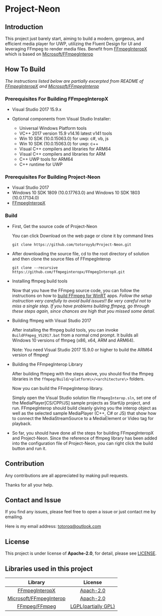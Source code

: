 # Project-Neon

## Introduction

This project just barely start, aiming to build a modern, gorgeous, and efficient media player for UWP, utilizing the Fluent Design for UI and leveraging FFmpeg to render media files. Benefit from [FFmpegInteropX](https://github.com/ffmpeginteropx/FFmpegInteropX) which is based on [Microsoft/FFmpegInterop](https://github.com/Microsoft/FFmpegInterop) 

## How To Build

*The instructions listed below are partially excerpted from README of [FFmpegInteropX](https://github.com/ffmpeginteropx/FFmpegInteropX) and  [Microsoft/FFmpegInterop](https://github.com/Microsoft/FFmpegInterop)*

### Prerequisites For Building FFmpegInteropX

- Visual Studio 2017 15.9.x

- Optional components from Visual Studio Installer:

  - Universal Windows Platform tools
  - VC++ 2017 version 15.9 v14.16 latest v141 tools
  - Win 10 SDK (10.0.15063.0) for uwp: c#, vb, js
  - Win 10 SDK (10.0.15063.0) for uwp: c++
  - Visual C++ compilers and libraries for ARM64
  - Visual C++ compilers and libraries for ARM
  - C++ UWP tools for ARM64
  - C++ runtime for UWP

### Prerequisites For Building Project-Neon

*	Visual Studio 2017
*	Windows 10 SDK 1809 (10.0.17763.0) and Windows 10 SDK 1803 (10.0.17134.0)
*	[FFmpegInteropX](https://github.com/ffmpeginteropx/FFmpegInteropX)

### Build

* First, Get the source code of Project-Neon

  

  You can click Download on the web page or clone it by command lines

  

  ```git clone https://github.com/totoroyyb/Project-Neon.git```

  

* After downloading the source file, cd to the root directory of solution and then clone the source files of FFmpegInterop

  

  ```git clone --recursive https://github.com/ffmpeginteropx/FFmpegInteropX.git```

  

* Installing ffmpeg build tools

  Now that you have the FFmpeg source code, you can follow the instructions on how to [build FFmpeg for WinRT](https://trac.ffmpeg.org/wiki/CompilationGuide/WinRT) apps. *Follow the setup instruction very carefully to avoid build issues!! Be very careful not to miss a single step. If you have problems building ffmpeg, go through these steps again, since chances are high that you missed some detail.*

  

* Building ffmpeg with Visual Studio 2017

  After installing the ffmpeg build tools, you can invoke `BuildFFmpeg_VS2017.bat` from a normal cmd prompt. It builds all Windows 10 versions of ffmpeg (x86, x64, ARM and ARM64). 

  Note: You need Visual Studio 2017 15.9.0 or higher to build the ARM64 version of ffmpeg!

  

* Building the FFmpegInterop Library

  After building ffmpeg with the steps above, you should find the ffmpeg libraries in the `ffmpeg/Build/<platform\>/<architecture\>` folders.

  Now you can build the FFmpegInterop library. 

  Simply open the Visual Studio solution file `FFmpegInterop.sln`, set one of the MediaPlayer[CS/CPP/JS] sample projects as StartUp project, and run. FFmpegInterop should build cleanly giving you the interop object as well as the selected sample MediaPlayer (C++, C# or JS) that show how to connect the MediaStreamSource to a MediaElement or Video tag for playback.

  

* So far, you should have done all the steps for building FFmpegInteropX and Project-Neon. Since the reference of ffmpeg library has been added into the configuration file of Project-Neon, you can right click the build button and run it.

## Contribution
Any contributions are all appreciated by making pull requests.

Thanks for all your help.

## Contact and Issue
If you find any issues, please feel free to open a issue or just contact me by emailing. 

Here is my email address: [totoroq@outlook.com](mailto:totoroq@outlook.com)

## License
This project is under license of **Apache-2.0**, for detail, please see [LICENSE](LICENSE).

## Libraries used in this project
| Library | License |
| :-----: | :-----: |
| [FFmpegInteropX](https://github.com/ffmpeginteropx/FFmpegInteropX) | [Apach-2.0](http://www.apache.org/licenses/LICENSE-2.0) |
| [Microsoft/FFmpegInterop](https://github.com/Microsoft/FFmpegInterop) | [Apach-2.0](https://github.com/Microsoft/FFmpegInterop/blob/master/LICENSE) |
| [FFmpeg/FFmpeg](https://github.com/FFmpeg/FFmpeg) | [LGPL(partially GPL)](https://github.com/FFmpeg/FFmpeg/blob/master/LICENSE.md) |


